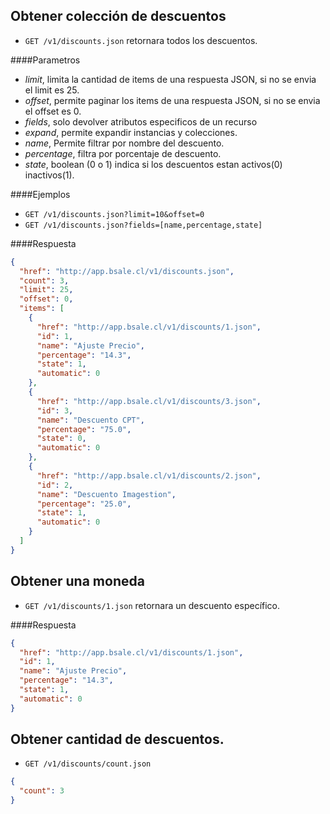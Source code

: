 Obtener colección de descuentos
-------------------------------

* `GET /v1/discounts.json` retornara todos los descuentos.

####Parametros

- *limit*, limita la cantidad de items de una respuesta JSON, si no se envia el limit es 25.
- *offset*, permite paginar los items de una respuesta JSON, si no se envia el offset es 0.
- *fields*, solo devolver atributos especificos de un recurso
- *expand*, permite expandir instancias y colecciones.
- *name*, Permite filtrar por nombre del descuento.
- *percentage*, filtra por porcentaje de descuento.
- *state*, boolean (0 o 1) indica si los descuentos estan activos(0) inactivos(1).

####Ejemplos

* `GET /v1/discounts.json?limit=10&offset=0`
* `GET /v1/discounts.json?fields=[name,percentage,state]`

####Respuesta
```json
{
  "href": "http://app.bsale.cl/v1/discounts.json",
  "count": 3,
  "limit": 25,
  "offset": 0,
  "items": [
    {
      "href": "http://app.bsale.cl/v1/discounts/1.json",
      "id": 1,
      "name": "Ajuste Precio",
      "percentage": "14.3",
      "state": 1,
      "automatic": 0
    },
    {
      "href": "http://app.bsale.cl/v1/discounts/3.json",
      "id": 3,
      "name": "Descuento CPT",
      "percentage": "75.0",
      "state": 0,
      "automatic": 0
    },
    {
      "href": "http://app.bsale.cl/v1/discounts/2.json",
      "id": 2,
      "name": "Descuento Imagestion",
      "percentage": "25.0",
      "state": 1,
      "automatic": 0
    }
  ]
}
```
Obtener una moneda
------------------

* `GET /v1/discounts/1.json` retornara un descuento específico.

####Respuesta
```json
{
  "href": "http://app.bsale.cl/v1/discounts/1.json",
  "id": 1,
  "name": "Ajuste Precio",
  "percentage": "14.3",
  "state": 1,
  "automatic": 0
}
```
Obtener cantidad de descuentos.
-----------------------------------

* `GET /v1/discounts/count.json`
```json
{
  "count": 3
}
```